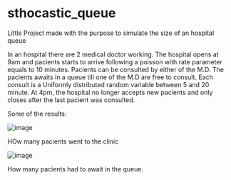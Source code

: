 # sthocastic_queue
Little Project made with the purpose to simulate the size of an hospital queue

In an hospital there are 2 medical doctor working. The hospital opens at 9am and pacients starts to arrive following a poisson with rate parameter equals to 10 minutes. Pacients can be consulted by either of the M.D. The pacients awaits in a queue till one of the M.D are free to consult. Each consult is a Uniformly distributed random variable between 5 and 20 minute. At 4pm, the hospital no longer accepts new pacients and only closes after the last pacient was consulted.

Some of the results:

![image](https://user-images.githubusercontent.com/54459541/119407646-e6613000-bcba-11eb-81be-76282b3542df.png)

HOw many pacients went to the clinic

![image](https://user-images.githubusercontent.com/54459541/119407672-f0832e80-bcba-11eb-87e5-cc9ad4c40bc3.png)

How many pacients had to await in the queue.
